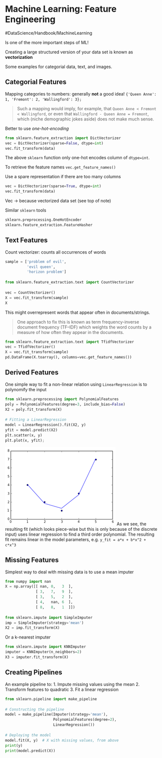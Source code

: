 # Machine Learning: Feature Engineering
#DataScience/Handbook/MachineLearning

Is one of the more important steps of ML!

Creating a large structured version of your data set is known as **vectorization**


Some examples for categorial data, text, and images.

## Categorial Features
Mapping categories to numbers: generally **not** a good idea!
`{'Queen Anne': 1, 'Fremont': 2, 'Wallingford': 3};`
> Such a mapping would imply, for example, that `Queen Anne < Fremont < Wallingford`, or even that `Wallingford - Queen Anne = Fremont`, which (niche demographic jokes aside) does not make much sense.  

Better to use _one-hot-encoding_
```python
from sklearn.feature_extraction import DictVectorizer
vec = DictVectorizer(sparse=False, dtype=int)
vec.fit_transform(data)
```
The above `sklearn` function only one-hot encodes column of `dtype=int`.

To retrieve the feature names
`vec.get_feature_names()`

Use a spare representation if there are too many columns
```python
vec = DictVectorizer(sparse=True, dtype=int)
vec.fit_transform(data)
```
Vec -> because vectorized data set (see top of note)

Similar `sklearn` tools
```python
sklearn.preprocessing.OneHotEncoder
sklearn.feature_extraction.FeatureHasher
```


## Text Features
Count vectorizer: counts all occurrences of words
```python
sample = ['problem of evil',
          'evil queen',
          'horizon problem']

from sklearn.feature_extraction.text import CountVectorizer

vec = CountVectorizer()
X = vec.fit_transform(sample)
X
```

This might overrepresent words that appear often in documents/strings.
> One approach to fix this is known as term frequency-inverse document frequency (TF–IDF) which weights the word counts by a measure of how often they appear in the documents.   
```python
from sklearn.feature_extraction.text import TfidfVectorizer
vec = TfidfVectorizer()
X = vec.fit_transform(sample)
pd.DataFrame(X.toarray(), columns=vec.get_feature_names())
```

## Derived Features
One simple way to fit a non-linear relation using `LinearRegression` is to polynomify the input
```python
from sklearn.preprocessing import PolynomialFeatures
poly = PolynomialFeatures(degree=3, include_bias=False)
X2 = poly.fit_transform(X)

# Fitting a LinearRegression
model = LinearRegression().fit(X2, y)
yfit = model.predict(X2)
plt.scatter(x, y)
plt.plot(x, yfit);
```
![](Machine%20Learning%20Feature%20Engineering/unknown.png)
As we see, the resulting fit (which looks piece-wise but this is only because of the discrete input) uses linear regression to find a third order polynomial. The resulting fit remains linear in the model parameters, e.g. `y_fit = a*x + b*x^2 + c*x^3`

## Missing Features
Simplest way to deal with missing data is to use a mean imputer
```python
from numpy import nan
X = np.array([[ nan, 0,   3  ],
              [ 3,   7,   9  ],
              [ 3,   5,   2  ],
              [ 4,   nan, 6  ],
              [ 8,   8,   1  ]])

from sklearn.impute import SimpleImputer
imp = SimpleImputer(strategy='mean')
X2 = imp.fit_transform(X)
```

Or a k-nearest imputer
```python
from sklearn.impute import KNNImputer
imputer = KNNImputer(n_neighbors=2)
X3 = imputer.fit_transform(X)
```

## Creating Pipelines
An example pipeline to:
	1. Impute missing values using the mean
	2. Transform features to quadratic
	3. Fit a linear regression

```python
from sklearn.pipeline import make_pipeline

# Constructing the pipeline
model = make_pipeline(Imputer(strategy='mean'),
                      PolynomialFeatures(degree=2),
                      LinearRegression())

# Deploying the model
model.fit(X, y)  # X with missing values, from above
print(y)
print(model.predict(X))
```
